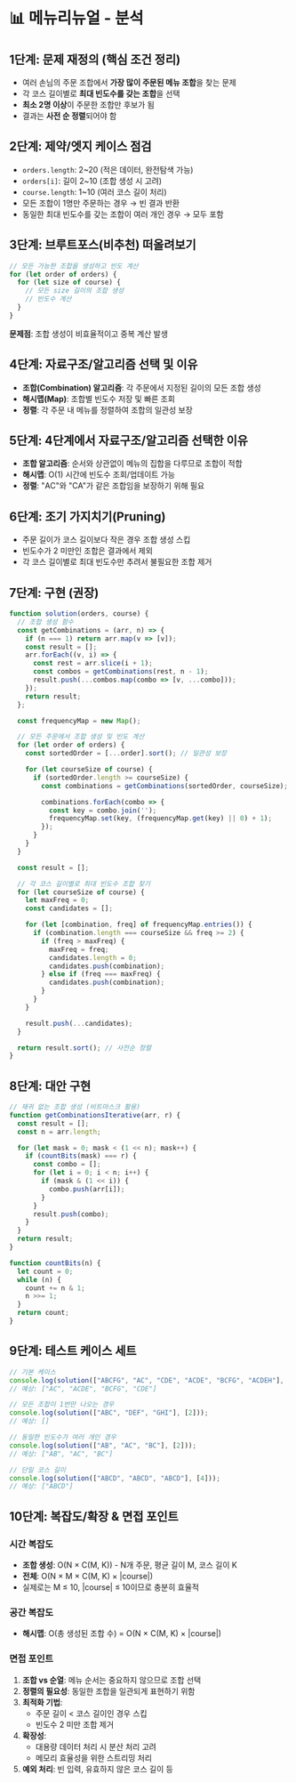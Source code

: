 # 📊 메뉴리뉴얼 - 분석

## 1단계: 문제 재정의 (핵심 조건 정리)

- 여러 손님의 주문 조합에서 **가장 많이 주문된 메뉴 조합**을 찾는 문제
- 각 코스 길이별로 **최대 빈도수를 갖는 조합**을 선택
- **최소 2명 이상**이 주문한 조합만 후보가 됨
- 결과는 **사전 순 정렬**되어야 함

## 2단계: 제약/엣지 케이스 점검

- `orders.length`: 2~20 (적은 데이터, 완전탐색 가능)
- `orders[i]`: 길이 2~10 (조합 생성 시 고려)
- `course.length`: 1~10 (여러 코스 길이 처리)
- 모든 조합이 1명만 주문하는 경우 → 빈 결과 반환
- 동일한 최대 빈도수를 갖는 조합이 여러 개인 경우 → 모두 포함

## 3단계: 브루트포스(비추천) 떠올려보기

```javascript
// 모든 가능한 조합을 생성하고 빈도 계산
for (let order of orders) {
  for (let size of course) {
    // 모든 size 길이의 조합 생성
    // 빈도수 계산
  }
}
```
**문제점**: 조합 생성이 비효율적이고 중복 계산 발생

## 4단계: 자료구조/알고리즘 선택 및 이유

- **조합(Combination) 알고리즘**: 각 주문에서 지정된 길이의 모든 조합 생성
- **해시맵(Map)**: 조합별 빈도수 저장 및 빠른 조회
- **정렬**: 각 주문 내 메뉴를 정렬하여 조합의 일관성 보장

## 5단계: 4단계에서 자료구조/알고리즘 선택한 이유

- **조합 알고리즘**: 순서와 상관없이 메뉴의 집합을 다루므로 조합이 적합
- **해시맵**: O(1) 시간에 빈도수 조회/업데이트 가능
- **정렬**: "AC"와 "CA"가 같은 조합임을 보장하기 위해 필요

## 6단계: 조기 가지치기(Pruning)

- 주문 길이가 코스 길이보다 작은 경우 조합 생성 스킵
- 빈도수가 2 미만인 조합은 결과에서 제외
- 각 코스 길이별로 최대 빈도수만 추려서 불필요한 조합 제거

## 7단계: 구현 (권장)

```javascript
function solution(orders, course) {
  // 조합 생성 함수
  const getCombinations = (arr, n) => {
    if (n === 1) return arr.map(v => [v]);
    const result = [];
    arr.forEach((v, i) => {
      const rest = arr.slice(i + 1);
      const combos = getCombinations(rest, n - 1);
      result.push(...combos.map(combo => [v, ...combo]));
    });
    return result;
  };

  const frequencyMap = new Map();

  // 모든 주문에서 조합 생성 및 빈도 계산
  for (let order of orders) {
    const sortedOrder = [...order].sort(); // 일관성 보장

    for (let courseSize of course) {
      if (sortedOrder.length >= courseSize) {
        const combinations = getCombinations(sortedOrder, courseSize);

        combinations.forEach(combo => {
          const key = combo.join('');
          frequencyMap.set(key, (frequencyMap.get(key) || 0) + 1);
        });
      }
    }
  }

  const result = [];

  // 각 코스 길이별로 최대 빈도수 조합 찾기
  for (let courseSize of course) {
    let maxFreq = 0;
    const candidates = [];

    for (let [combination, freq] of frequencyMap.entries()) {
      if (combination.length === courseSize && freq >= 2) {
        if (freq > maxFreq) {
          maxFreq = freq;
          candidates.length = 0;
          candidates.push(combination);
        } else if (freq === maxFreq) {
          candidates.push(combination);
        }
      }
    }

    result.push(...candidates);
  }

  return result.sort(); // 사전순 정렬
}
```

## 8단계: 대안 구현

```javascript
// 재귀 없는 조합 생성 (비트마스크 활용)
function getCombinationsIterative(arr, r) {
  const result = [];
  const n = arr.length;

  for (let mask = 0; mask < (1 << n); mask++) {
    if (countBits(mask) === r) {
      const combo = [];
      for (let i = 0; i < n; i++) {
        if (mask & (1 << i)) {
          combo.push(arr[i]);
        }
      }
      result.push(combo);
    }
  }
  return result;
}

function countBits(n) {
  let count = 0;
  while (n) {
    count += n & 1;
    n >>= 1;
  }
  return count;
}
```

## 9단계: 테스트 케이스 세트

```javascript
// 기본 케이스
console.log(solution(["ABCFG", "AC", "CDE", "ACDE", "BCFG", "ACDEH"], [2,3,4]));
// 예상: ["AC", "ACDE", "BCFG", "CDE"]

// 모든 조합이 1번만 나오는 경우
console.log(solution(["ABC", "DEF", "GHI"], [2]));
// 예상: []

// 동일한 빈도수가 여러 개인 경우
console.log(solution(["AB", "AC", "BC"], [2]));
// 예상: ["AB", "AC", "BC"]

// 단일 코스 길이
console.log(solution(["ABCD", "ABCD", "ABCD"], [4]));
// 예상: ["ABCD"]
```

## 10단계: 복잡도/확장 & 면접 포인트

### 시간 복잡도
- **조합 생성**: O(N × C(M, K)) - N개 주문, 평균 길이 M, 코스 길이 K
- **전체**: O(N × M × C(M, K) × |course|)
- 실제로는 M ≤ 10, |course| ≤ 10이므로 충분히 효율적

### 공간 복잡도
- **해시맵**: O(총 생성된 조합 수) = O(N × C(M, K) × |course|)

### 면접 포인트
1. **조합 vs 순열**: 메뉴 순서는 중요하지 않으므로 조합 선택
2. **정렬의 필요성**: 동일한 조합을 일관되게 표현하기 위함
3. **최적화 기법**:
   - 주문 길이 < 코스 길이인 경우 스킵
   - 빈도수 2 미만 조합 제거
4. **확장성**:
   - 대용량 데이터 처리 시 분산 처리 고려
   - 메모리 효율성을 위한 스트리밍 처리
5. **예외 처리**: 빈 입력, 유효하지 않은 코스 길이 등